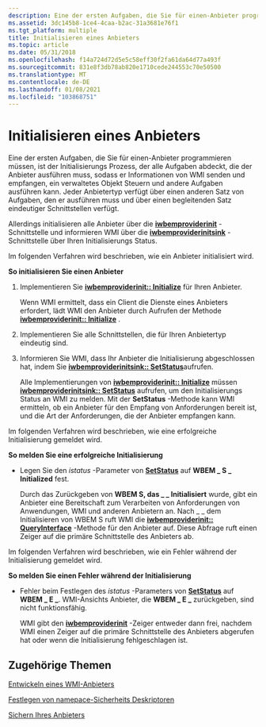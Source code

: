 ```yaml
---
description: Eine der ersten Aufgaben, die Sie für einen-Anbieter programmieren müssen, ist der Initialisierungs Prozess, der alle Aufgaben abdeckt, die der Anbieter ausführen muss, sodass er Informationen von WMI senden und empfangen, ein verwaltetes Objekt Steuern und andere Aufgaben ausführen kann.
ms.assetid: 3dc145b8-1ce4-4caa-b2ac-31a3681e76f1
ms.tgt_platform: multiple
title: Initialisieren eines Anbieters
ms.topic: article
ms.date: 05/31/2018
ms.openlocfilehash: f14a724d72d5e5c58eff30f2fa61da64d77a493f
ms.sourcegitcommit: 831e8f3db78ab820e1710cede244553c70e50500
ms.translationtype: MT
ms.contentlocale: de-DE
ms.lasthandoff: 01/08/2021
ms.locfileid: "103868751"
---
```

# <a name="initializing-a-provider"></a>Initialisieren eines Anbieters

Eine der ersten Aufgaben, die Sie für einen-Anbieter programmieren müssen, ist der Initialisierungs Prozess, der alle Aufgaben abdeckt, die der Anbieter ausführen muss, sodass er Informationen von WMI senden und empfangen, ein verwaltetes Objekt Steuern und andere Aufgaben ausführen kann. Jeder Anbietertyp verfügt über einen anderen Satz von Aufgaben, den er ausführen muss und über einen begleitenden Satz eindeutiger Schnittstellen verfügt.

Allerdings initialisieren alle Anbieter über die [**iwbemproviderinit**](/windows/desktop/api/Wbemprov/nn-wbemprov-iwbemproviderinit) -Schnittstelle und informieren WMI über die [**iwbemproviderinitsink**](/windows/desktop/api/Wbemprov/nn-wbemprov-iwbemproviderinitsink) -Schnittstelle über Ihren Initialisierungs Status.

Im folgenden Verfahren wird beschrieben, wie ein Anbieter initialisiert wird.

**So initialisieren Sie einen Anbieter**

1.  Implementieren Sie [**iwbemproviderinit:: Initialize**](/windows/desktop/api/Wbemprov/nf-wbemprov-iwbemproviderinit-initialize) für Ihren Anbieter.

    Wenn WMI ermittelt, dass ein Client die Dienste eines Anbieters erfordert, lädt WMI den Anbieter durch Aufrufen der Methode [**iwbemproviderinit:: Initialize**](/windows/desktop/api/Wbemprov/nf-wbemprov-iwbemproviderinit-initialize) .

2.  Implementieren Sie alle Schnittstellen, die für Ihren Anbietertyp eindeutig sind.
3.  Informieren Sie WMI, dass Ihr Anbieter die Initialisierung abgeschlossen hat, indem Sie [**iwbemproviderinitsink:: SetStatus**](/windows/desktop/api/Wbemprov/nf-wbemprov-iwbemproviderinitsink-setstatus)aufrufen.

    Alle Implementierungen von [**iwbemproviderinit:: Initialize**](/windows/desktop/api/Wbemprov/nf-wbemprov-iwbemproviderinit-initialize) müssen [**iwbemproviderinitsink:: SetStatus**](/windows/desktop/api/Wbemprov/nf-wbemprov-iwbemproviderinitsink-setstatus) aufrufen, um den Initialisierungs Status an WMI zu melden. Mit der **SetStatus** -Methode kann WMI ermitteln, ob ein Anbieter für den Empfang von Anforderungen bereit ist, und die Art der Anforderungen, die der Anbieter empfangen kann.

Im folgenden Verfahren wird beschrieben, wie eine erfolgreiche Initialisierung gemeldet wird.

**So melden Sie eine erfolgreiche Initialisierung**

-   Legen Sie den *istatus* -Parameter von [**SetStatus**](/windows/desktop/api/Wbemprov/nf-wbemprov-iwbemproviderinitsink-setstatus) auf **WBEM \_ S \_ Initialized** fest.

    Durch das Zurückgeben von **WBEM S, das \_ \_ Initialisiert** wurde, gibt ein Anbieter eine Bereitschaft zum Verarbeiten von Anforderungen von Anwendungen, WMI und anderen Anbietern an. Nach \_ \_ dem Initialisieren von WBEM S ruft WMI die [**iwbemproviderinit:: QueryInterface**](/windows/desktop/api/Wbemprov/nn-wbemprov-iwbemproviderinit) -Methode für den Anbieter auf. Diese Abfrage ruft einen Zeiger auf die primäre Schnittstelle des Anbieters ab.

Im folgenden Verfahren wird beschrieben, wie ein Fehler während der Initialisierung gemeldet wird.

**So melden Sie einen Fehler während der Initialisierung**

-   Fehler beim Festlegen des *istatus* -Parameters von [**SetStatus**](/windows/desktop/api/Wbemprov/nf-wbemprov-iwbemproviderinitsink-setstatus) auf **WBEM \_ E \_**. WMI-Ansichts Anbieter, die **WBEM \_ E \_** zurückgeben, sind nicht funktionsfähig.

    WMI gibt den [**iwbemproviderinit**](/windows/desktop/api/Wbemprov/nn-wbemprov-iwbemproviderinit) -Zeiger entweder dann frei, nachdem WMI einen Zeiger auf die primäre Schnittstelle des Anbieters abgerufen hat oder wenn die Initialisierung fehlgeschlagen ist.

## <a name="related-topics"></a>Zugehörige Themen

<dl> <dt>

[Entwickeln eines WMI-Anbieters](developing-a-wmi-provider.md)
</dt> <dt>

[Festlegen von namepace-Sicherheits Deskriptoren](setting-namespace-security-descriptors.md)
</dt> <dt>

[Sichern Ihres Anbieters](securing-your-provider.md)
</dt> </dl>

 

 



